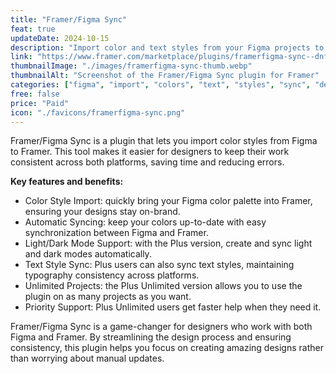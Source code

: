 ```yaml
---
title: "Framer/Figma Sync"
feat: true
updateDate: 2024-10-15
description: "Import color and text styles from your Figma projects to Framer."
link: "https://www.framer.com/marketplace/plugins/framerfigma-sync--dnfunk314n390xjlgfi020xhm/?via=julesvcode"
thumbnailImage: "./images/framerfigma-sync-thumb.webp"
thumbnailAlt: "Screenshot of the Framer/Figma Sync plugin for Framer"
categories: ["figma", "import", "colors", "text", "styles", "sync", "design", "paid"]
free: false
price: "Paid"
icon: "./favicons/framerfigma-sync.png"
---
```


Framer/Figma Sync is a plugin that lets you import color styles from Figma to Framer. This tool makes it easier for designers to keep their work consistent across both platforms, saving time and reducing errors.

<b>Key features and benefits:</b>

- Color Style Import: quickly bring your Figma color palette into Framer, ensuring your designs stay on-brand.
- Automatic Syncing: keep your colors up-to-date with easy synchronization between Figma and Framer.
- Light/Dark Mode Support: with the Plus version, create and sync light and dark modes automatically.
- Text Style Sync: Plus users can also sync text styles, maintaining typography consistency across platforms.
- Unlimited Projects: the Plus Unlimited version allows you to use the plugin on as many projects as you want.
- Priority Support: Plus Unlimited users get faster help when they need it.

Framer/Figma Sync is a game-changer for designers who work with both Figma and Framer. By streamlining the design process and ensuring consistency, this plugin helps you focus on creating amazing designs rather than worrying about manual updates.
